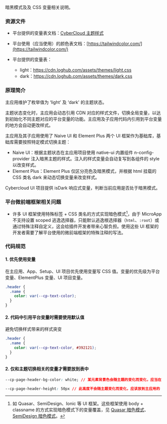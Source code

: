 暗黑模式及及 CSS 变量相关说明。

<!-- STASH -->

### 资源文件

* 平台提供的变量表文档：[CyberCloud 主题样式](https://doc.weixin.qq.com/sheet/e3_AHQATgb4AEk7vClCvlQR70RAJbumQ?scode=APQAkAdRAAY0CaXaADAHQATgb4AEk&journal_source=chat&roomid=Person%3A1688854515420720%3A1688855492302652&open_source=wecomprivate&clickStart=1699249719996&version=4.1.10.6015&platform=win&tab=BB08J2)
* 平台使用（应当使用）的颜色表文档：[https://tailwindcolor.com/](https://tailwindcolor.com/)

* 平台提供的变量表：
	* light：https://cdn.loghub.com/assets/themes/light.css
	* dark：https://cdn.loghub.com/assets/themes/dark.css

### 原理简介

主应用维护了枚举值为 ‘light’ 及 ‘dark' 的主题状态。

主题状态变化时，主应用会动态引用 CDN 对应的样式文件，切换全局变量，以达到初始化不同主题对应的平台变量的功能。主应用及子应用代码内引用到平台变量的地方会自动更改样式。

主应用及其子应用使用了 Naive UI 和 Element Plus 两个 UI 框架作为基础库，基础库需要按照特定模式切换主题：
* Naive UI：根据主题状态在主应用项目使用 native-ui 内置组件 n-config-provider 注入暗黑主题的样式。注入的样式变量会自动复写到各组件的 style 以改变样式。
* Element Plus：Element Plus 仅区分亮色及暗黑模式，并根据 html 挂载的 CSS 类名 dark 来动态切换变量来改变样式。

Cybercloud UI 项目提供 isDark 响应式变量，判断当前应用是否处于暗黑模式。

### 平台微前端框架相关问题

* 许多 UI 框架使用特殊标签 + CSS 类名的方式实现暗色模式[^tag-and-css]，由于 MicroApp 不支持设置 scoped 逃逸选择器，只能默认逃逸根选择器（`html`、`:root`）或通过特殊注释自定义，这会给插件开发者带来心智负担。使用这些 UI 框架的开发者需要了解平台使用的微前端框架的特殊注释的写法。

[^tag-and-css]: 如 Quasar、SemiDesign、Ionic 等 UI 框架。这些框架使用 body + classname 的方式实现暗色模式下的变量覆盖，见 [Quasar 暗色模式](http://www.quasarchs.com/style/dark-mode/)、[SemiDesign 暗色模式](https://semi.design/zh-CN/start/dark-mode)。

### 代码规范

#### 1. 优先使用变量

在主应用、App、Setup、UI 项目优先使用变量写 CSS 值。变量的优先级为平台变量、ElementPlus 变量、UI 项目变量。

```css
.header {
  .name {
    color: var(--cp-text-color);
  }
}
```

#### 2. 代码中引用平台变量时需要使用默认值

避免切换样式带来的样式突变

```css
.header {
  .name {
    color: var(--cp-text-color, #392121);
  }
}
```
#### 2. 仅和主题切换相关的变量才需要放到表中

```css
--cp-page-header-bg-color: white; // 某元素背景色会随主题的变化而变化，应当在 CDN 的每一个主题文件中都做覆盖

--cp-page-header-height: 50px // 此高度不会随主题变化而变化，应该放到主应用的 styes/index.less 或跟随组件
```

